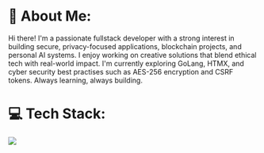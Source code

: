 # 💫 About Me:
Hi there! I'm a passionate fullstack developer with a strong interest in building secure, privacy-focused applications, blockchain projects, and personal AI systems. I enjoy working on creative solutions that blend ethical tech with real-world impact. I'm currently exploring GoLang, HTMX, and cyber security best practises such as AES-256 encryption and CSRF tokens. Always learning, always building.


# 💻 Tech Stack:
<img src="https://img.shields.io/badge/Go-00ADD8?style=for-the-badge&logo=go&logoColor=white" />

